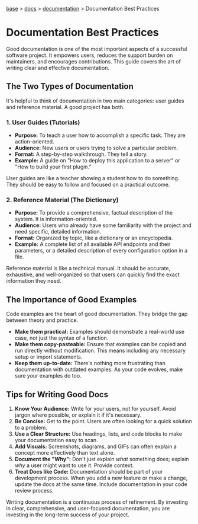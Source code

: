 [base](../../README.md) > [docs](../README.md) > [documentation](./documentation.md) > Documentation Best Practices

# Documentation Best Practices

Good documentation is one of the most important aspects of a successful
software project.
It empowers users, reduces the support burden on maintainers, and encourages
contributions.
This guide covers the art of writing clear and effective documentation.

## The Two Types of Documentation

It's helpful to think of documentation in two main categories: user guides
and reference material.
A good project has both.

### 1. User Guides (Tutorials)

- **Purpose:** To teach a user how to accomplish a specific task.
  They are action-oriented.
- **Audience:** New users or users trying to solve a particular problem.
- **Format:** A step-by-step walkthrough.
  They tell a story.
- **Example:** A guide on "How to deploy this application to a server" or "How
  to build your first plugin."

User guides are like a teacher showing a student how to do something.
They should be easy to follow and focused on a practical outcome.

### 2. Reference Material (The Dictionary)

- **Purpose:** To provide a comprehensive, factual description of the system.
  It is information-oriented.
- **Audience:** Users who already have some familiarity with the project and
  need specific, detailed information.
- **Format:** Organized by topic, like a dictionary or an encyclopedia.
- **Example:** A complete list of all available API endpoints and their
  parameters, or a detailed description of every configuration option in a
  file.

Reference material is like a technical manual.
It should be accurate, exhaustive, and well-organized so that users can
quickly find the exact information they need.

## The Importance of Good Examples

Code examples are the heart of good documentation.
They bridge the gap between theory and practice.

- **Make them practical:** Examples should demonstrate a real-world use case,
  not just the syntax of a function.
- **Make them copy-pasteable:** Ensure that examples can be copied and run
  directly without modification.
  This means including any necessary setup or import statements.
- **Keep them up-to-date:** There's nothing more frustrating than
  documentation with outdated examples.
  As your code evolves, make sure your examples do too.

## Tips for Writing Good Docs

1.  **Know Your Audience:** Write for your users, not for yourself.
    Avoid jargon where possible, or explain it if it's necessary.
2.  **Be Concise:** Get to the point.
    Users are often looking for a quick solution to a problem.
3.  **Use a Clear Structure:** Use headings, lists, and code blocks to make
    your documentation easy to scan.
4.  **Add Visuals:** Screenshots, diagrams, and GIFs can often explain a
    concept more effectively than text alone.
5.  **Document the "Why":** Don't just explain _what_ something does; explain
    _why_ a user might want to use it.
    Provide context.
6.  **Treat Docs like Code:** Documentation should be part of your
    development process.
    When you add a new feature or make a change, update the docs at the same
    time.
    Include documentation in your code review process.

Writing documentation is a continuous process of refinement.
By investing in clear, comprehensive, and user-focused documentation, you are
investing in the long-term success of your project.
